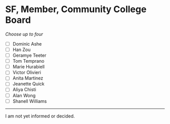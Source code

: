 # SF, Member, Community College Board

_Choose up to four_

- [ ] Dominic Ashe
- [ ] Han Zou
- [ ] Geramye Teeter
- [ ] Tom Temprano
- [ ] Marie Hurabiell
- [ ] Victor Olivieri
- [ ] Anita Martinez
- [ ] Jeanette Quick
- [ ] Aliya Chisti
- [ ] Alan Wong
- [ ] Shanell Williams

---

I am not yet informed or decided.
